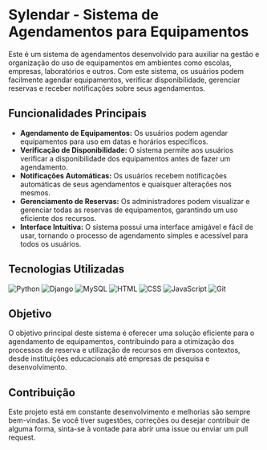 # Sylendar - Sistema de Agendamentos para Equipamentos

Este é um sistema de agendamentos desenvolvido para auxiliar na gestão e organização do uso de equipamentos em ambientes como escolas, empresas, laboratórios e outros. Com este sistema, os usuários podem facilmente agendar equipamentos, verificar disponibilidade, gerenciar reservas e receber notificações sobre seus agendamentos.

## Funcionalidades Principais

- **Agendamento de Equipamentos:** Os usuários podem agendar equipamentos para uso em datas e horários específicos.
- **Verificação de Disponibilidade:** O sistema permite aos usuários verificar a disponibilidade dos equipamentos antes de fazer um agendamento.
- **Notificações Automáticas:** Os usuários recebem notificações automáticas de seus agendamentos e quaisquer alterações nos mesmos.
- **Gerenciamento de Reservas:** Os administradores podem visualizar e gerenciar todas as reservas de equipamentos, garantindo um uso eficiente dos recursos.
- **Interface Intuitiva:** O sistema possui uma interface amigável e fácil de usar, tornando o processo de agendamento simples e acessível para todos os usuários.

## Tecnologias Utilizadas

![Python](https://img.icons8.com/color/48/000000/python.png) ![Django](https://img.icons8.com/color/48/000000/django.png) ![MySQL](https://img.icons8.com/color/48/000000/mysql.png) ![HTML](https://img.icons8.com/color/48/000000/html-5.png) ![CSS](https://img.icons8.com/color/48/000000/css3.png) ![JavaScript](https://img.icons8.com/color/48/000000/javascript.png) ![Git](https://img.icons8.com/color/48/000000/git.png)

## Objetivo

O objetivo principal deste sistema é oferecer uma solução eficiente para o agendamento de equipamentos, contribuindo para a otimização dos processos de reserva e utilização de recursos em diversos contextos, desde instituições educacionais até empresas de pesquisa e desenvolvimento.

## Contribuição

Este projeto está em constante desenvolvimento e melhorias são sempre bem-vindas. Se você tiver sugestões, correções ou desejar contribuir de alguma forma, sinta-se à vontade para abrir uma issue ou enviar um pull request.
